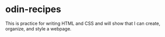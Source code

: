 # odin-recipes

This is practice for writing HTML and CSS and will show that I can create, organize, and style a webpage.